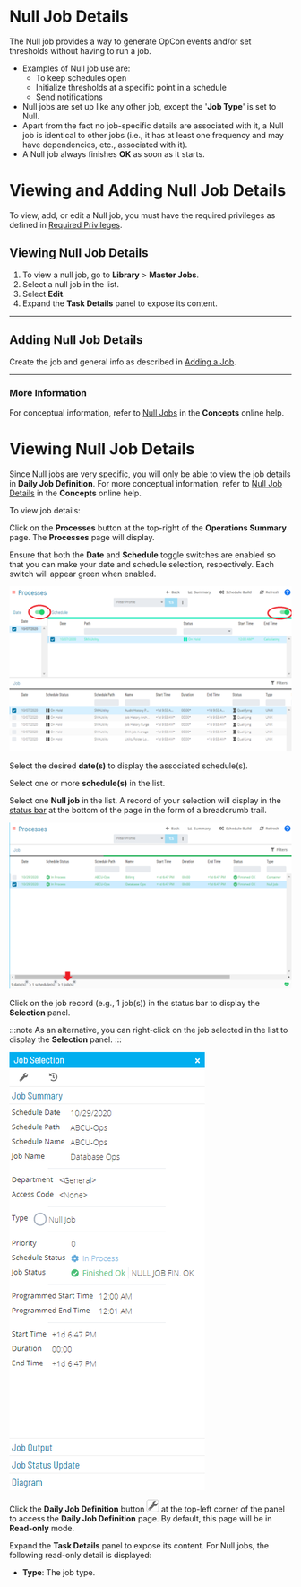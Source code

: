# Null Job Details

The Null job provides a way to generate OpCon events and/or set thresholds without having to run a job.

- Examples of Null job use are:
  - To keep schedules open
  - Initialize thresholds at a specific point in a schedule
  - Send notifications
- Null jobs are set up like any other job, except the '**Job Type**' is set to Null.
- Apart from the fact no job-specific details are associated with it, a Null job is identical to other jobs (i.e., it has at least one frequency and may have dependencies, etc., associated with it).
- A Null job always finishes **OK** as soon as it starts.

# Viewing and Adding Null Job Details

To view, add, or edit a Null job, you must have the required privileges as defined in [Required Privileges](../Accessing-Master-Jobs.md#required-privileges).

## Viewing Null Job Details

1. To view a null job, go to **Library** > **Master Jobs**.
1. Select a null job in the list.
1. Select **Edit**.
1. Expand the **Task Details** panel to expose its content.

---

## Adding Null Job Details

Create the job and general info as described in [Adding a Job](../../Adding-Master-Jobs.md).

---

### More Information

For conceptual information, refer to [Null Jobs](../../../../../../../job-types/null.md) in
the **Concepts** online help.

# Viewing Null Job Details

Since Null jobs are very specific, you will only be able to view the job
details in **Daily Job Definition**. For more conceptual information,
refer to [Null Job Details](../../../job-types/null.md) in the
**Concepts** online help.

To view job details:

Click on the **Processes** button at the top-right of the **Operations
Summary** page. The **Processes** page will display.

Ensure that both the **Date** and **Schedule** toggle switches are
enabled so that you can make your date and schedule selection,
respectively. Each switch will appear green when enabled.

![Schedule Status Updates Date & Schedule Toggle Switches Enabled](../Resources/Images/SM/Schedule-Status-Update_Date&ScheduleToggles.png "Schedule Status Updates Date & Schedule Toggle Switches Enabled")

Select the desired **date(s)** to display the associated schedule(s).

Select one or more **schedule(s)** in the list.

Select one **Null job** in the list. A record of your selection will
display in the [status bar](SM-UI-Layout.md#Status) at the bottom
of the page in the form of a breadcrumb trail.

![Job Processes](../Resources/Images/SM/Job-ProcessesNull.png "Job Processes")

Click on the job record (e.g., 1 job(s)) in the status bar to display
the **Selection** panel.

:::note
As an alternative, you can right-click on the job selected in the list to display the **Selection** panel.
:::

![Job Summary Tab for Null Jobs](../Resources/Images/SM/Job-Summary-Tab-(Null).png "Job Summary Tab for Null Jobs")

Click the **Daily Job Definition** button ![Daily Job Definition Button](../Resources/Images/SM/Daily-Job-Definition-Button.png "Daily Job Definition Button")
at the top-left corner of the panel to access the **Daily Job
Definition** page. By default, this page will be in **Read-only** mode.

Expand the **Task Details** panel to expose its content. For Null jobs,
the following read-only detail is displayed:

- **Type**: The job type.
